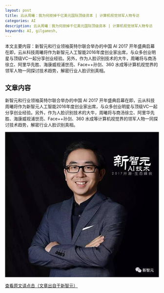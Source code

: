 ```yaml
---
layout: post
title: 云从周曦：我为何拒掉千亿美元国际顶级资本 | 计算机视觉领军人物专访
categories: AI
description: 云从周曦：我为何拒掉千亿美元国际顶级资本 | 计算机视觉领军人物专访
keywords: AI, gilgamesh, 
---
```


本文主要内容：新智元和行业领袖英特尔联合举办的中国 AI 2017 开年盛典启幕在即，云从科技周曦将作为新智元人工智能2016年度创业家出席，与众多创业明星与顶级VC一起分享创业经验。另外，作为人脸识别技术的大牛，周曦将与商汤徐立、阿里华先胜、海康威视浦世亮、Face++孙剑、360 水成等计算机视觉界的领军人物一同探讨技术趋势，解密行业人脸识别真相。

<!-- more -->

## 文章内容

新智元和行业领袖英特尔联合举办的中国 AI 2017 开年盛典启幕在即，云从科技周曦将作为新智元人工智能2016年度创业家出席，与众多创业明星与顶级VC一起分享创业经验。另外，作为人脸识别技术的大牛，周曦将与商汤徐立、阿里华先胜、海康威视浦世亮、Face++孙剑、360 水成等计算机视觉界的领军人物一同探讨技术趋势，解密行业人脸识别真相。

![正文图片](\images\AI\2018-3-7-zhouxi-2.jpg)

[查看原文请点击（文章出自于新智元）](http://news.hexun.com/2017-03-21/188567938.html)



